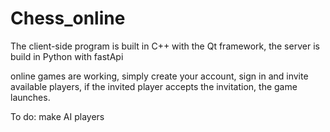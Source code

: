 # Chess_online

The client-side program is built in C++ with the Qt framework, the server is build in Python with fastApi

online games are working, simply create your account, sign in and invite available players, if the invited player accepts the invitation, the game launches.

To do: make AI players
